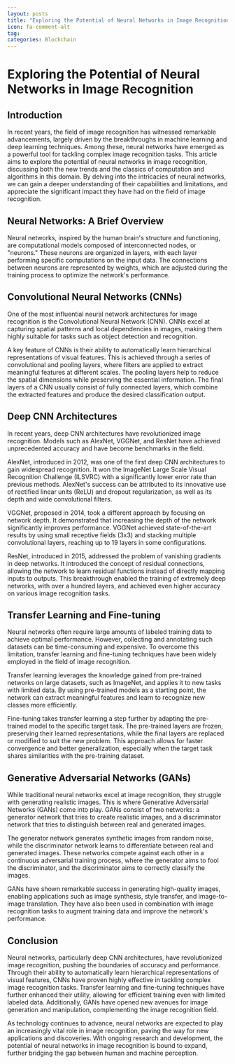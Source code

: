 ```yaml
---
layout: posts
title: "Exploring the Potential of Neural Networks in Image Recognition"
icon: fa-comment-alt
tag:      
categories: Blockchain
---
```



# Exploring the Potential of Neural Networks in Image Recognition

## Introduction

In recent years, the field of image recognition has witnessed remarkable advancements, largely driven by the breakthroughs in machine learning and deep learning techniques. Among these, neural networks have emerged as a powerful tool for tackling complex image recognition tasks. This article aims to explore the potential of neural networks in image recognition, discussing both the new trends and the classics of computation and algorithms in this domain. By delving into the intricacies of neural networks, we can gain a deeper understanding of their capabilities and limitations, and appreciate the significant impact they have had on the field of image recognition.

## Neural Networks: A Brief Overview

Neural networks, inspired by the human brain's structure and functioning, are computational models composed of interconnected nodes, or "neurons." These neurons are organized in layers, with each layer performing specific computations on the input data. The connections between neurons are represented by weights, which are adjusted during the training process to optimize the network's performance.

## Convolutional Neural Networks (CNNs)

One of the most influential neural network architectures for image recognition is the Convolutional Neural Network (CNN). CNNs excel at capturing spatial patterns and local dependencies in images, making them highly suitable for tasks such as object detection and recognition.

A key feature of CNNs is their ability to automatically learn hierarchical representations of visual features. This is achieved through a series of convolutional and pooling layers, where filters are applied to extract meaningful features at different scales. The pooling layers help to reduce the spatial dimensions while preserving the essential information. The final layers of a CNN usually consist of fully connected layers, which combine the extracted features and produce the desired classification output.

## Deep CNN Architectures

In recent years, deep CNN architectures have revolutionized image recognition. Models such as AlexNet, VGGNet, and ResNet have achieved unprecedented accuracy and have become benchmarks in the field.

AlexNet, introduced in 2012, was one of the first deep CNN architectures to gain widespread recognition. It won the ImageNet Large Scale Visual Recognition Challenge (ILSVRC) with a significantly lower error rate than previous methods. AlexNet's success can be attributed to its innovative use of rectified linear units (ReLU) and dropout regularization, as well as its depth and wide convolutional filters.

VGGNet, proposed in 2014, took a different approach by focusing on network depth. It demonstrated that increasing the depth of the network significantly improves performance. VGGNet achieved state-of-the-art results by using small receptive fields (3x3) and stacking multiple convolutional layers, reaching up to 19 layers in some configurations.

ResNet, introduced in 2015, addressed the problem of vanishing gradients in deep networks. It introduced the concept of residual connections, allowing the network to learn residual functions instead of directly mapping inputs to outputs. This breakthrough enabled the training of extremely deep networks, with over a hundred layers, and achieved even higher accuracy on various image recognition tasks.

## Transfer Learning and Fine-tuning

Neural networks often require large amounts of labeled training data to achieve optimal performance. However, collecting and annotating such datasets can be time-consuming and expensive. To overcome this limitation, transfer learning and fine-tuning techniques have been widely employed in the field of image recognition.

Transfer learning leverages the knowledge gained from pre-trained networks on large datasets, such as ImageNet, and applies it to new tasks with limited data. By using pre-trained models as a starting point, the network can extract meaningful features and learn to recognize new classes more efficiently.

Fine-tuning takes transfer learning a step further by adapting the pre-trained model to the specific target task. The pre-trained layers are frozen, preserving their learned representations, while the final layers are replaced or modified to suit the new problem. This approach allows for faster convergence and better generalization, especially when the target task shares similarities with the pre-training dataset.

## Generative Adversarial Networks (GANs)

While traditional neural networks excel at image recognition, they struggle with generating realistic images. This is where Generative Adversarial Networks (GANs) come into play. GANs consist of two networks: a generator network that tries to create realistic images, and a discriminator network that tries to distinguish between real and generated images.

The generator network generates synthetic images from random noise, while the discriminator network learns to differentiate between real and generated images. These networks compete against each other in a continuous adversarial training process, where the generator aims to fool the discriminator, and the discriminator aims to correctly classify the images.

GANs have shown remarkable success in generating high-quality images, enabling applications such as image synthesis, style transfer, and image-to-image translation. They have also been used in combination with image recognition tasks to augment training data and improve the network's performance.

## Conclusion

Neural networks, particularly deep CNN architectures, have revolutionized image recognition, pushing the boundaries of accuracy and performance. Through their ability to automatically learn hierarchical representations of visual features, CNNs have proven highly effective in tackling complex image recognition tasks. Transfer learning and fine-tuning techniques have further enhanced their utility, allowing for efficient training even with limited labeled data. Additionally, GANs have opened new avenues for image generation and manipulation, complementing the image recognition field.

As technology continues to advance, neural networks are expected to play an increasingly vital role in image recognition, paving the way for new applications and discoveries. With ongoing research and development, the potential of neural networks in image recognition is bound to expand, further bridging the gap between human and machine perception.